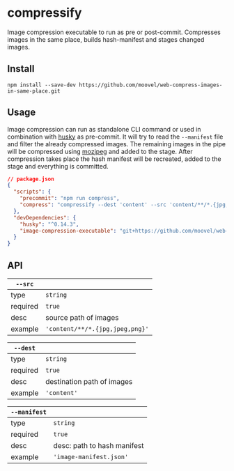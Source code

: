 # compressify

Image compression executable to run as pre or post-commit. Compresses images in the same place, builds hash-manifest and stages changed images.

## Install

`npm install --save-dev https://github.com/moovel/web-compress-images-in-same-place.git`

## Usage

Image compression can run as standalone CLI command or used in combination with [husky](https://www.npmjs.com/package/husky) as pre-commit. It will try to read the `--manifest` file and filter the already compressed images. The remaining images in the pipe will be compressed using [mozjpeg](https://github.com/mozilla/mozjpeg) and added to the stage. After compression takes place the hash manifest will be recreated, added to the stage and everything is committed.

```json
// package.json
{
  "scripts": {
    "precommit": "npm run compress",
    "compress": "compressify --dest 'content' --src 'content/**/*.{jpg,jpeg,png}' --manifest 'image-manifest.json'"
  },
  "devDependencies": {
    "husky": "^0.14.3",
    "image-compression-executable": "git+https://github.com/moovel/web-compress-images-in-same-place.git"
  }
}
```

## API

| `--src`  |                                 |
| -------- | ------------------------------- |
| type     | `string`                        |
| required | `true`                          |
| desc     | source path of images           |
| example  | `'content/**/*.{jpg,jpeg,png}'` |

| `--dest` |                            |
| -------- | -------------------------- |
| type     | `string`                   |
| required | `true`                     |
| desc     | destination path of images |
| example  | `'content'`                |

| `--manifest` |                             |
| ------------ | --------------------------- |
| type         | `string`                    |
| required     | `true`                      |
| desc         | desc: path to hash manifest |
| example      | `'image-manifest.json'`     |
